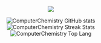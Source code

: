 
<p align="center">
  <a href="https://skillicons.dev">
    <img src="https://skillicons.dev/icons?i=emacs,git,linux,c,cpp" />
     </a>
  </p>
  
<div align="center">
  <img src="https://github-readme-stats.vercel.app/api?username=ComputerChemistry&show_icons=true&theme=gruvbox" alt="ComputerChemistry GitHub stats">
</div>

  <div align="center"> 
  <img src= "https://streak-stats.demolab.com/?user=ComputerChemistry&theme=gruvbox" alt = "ComputerChemistry Streak Stats">
    </div>


<div align ="center"> 
  <img src="https://github-readme-stats.vercel.app/api/top-langs/?username=ComputerChemistry&theme=gruvbox" alt="ComputerChemistry Top Lang">
</div>
